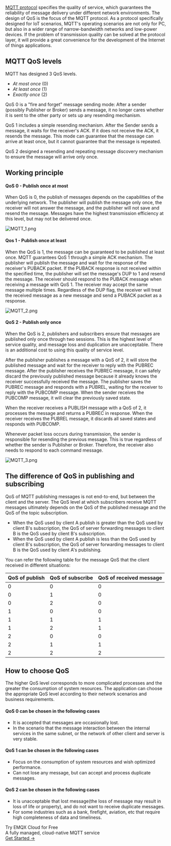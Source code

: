 [MQTT protocol](https://www.emqx.com/en/mqtt) specifies the quality of service, which guarantees the reliability of message delivery under different network environments. The design of QoS is the focus of the MQTT protocol. As a protocol specifically designed for IoT scenarios, MQTT's operating scenarios are not only for PC, but also in a wider range of narrow-bandwidth networks and low-power devices. If the problem of transmission quality can be solved at the protocol layer, it will provide a great convenience for the development of the Internet of things applications.


## MQTT QoS levels

MQTT has designed 3 QoS levels.

- *At most once* (0)
- *At least once* (1)
- *Exactly once* (2)

QoS 0 is a "fire and forget" message sending mode: After a sender (possibly Publisher or Broker) sends a message, it no longer cares whether it is sent to the other party or sets up any resending mechanism.

QoS 1 includes a simple resending mechanism. After the Sender sends a message, it waits for the receiver's ACK. If it does not receive the ACK, it resends the message. This mode can guarantee that the message can arrive at least once, but it cannot guarantee that the message is repeated.

QoS 2 designed a resending and repeating message discovery mechanism to ensure the message will arrive only once.


## Working principle

#### QoS 0 - Publish once at most

When QoS is 0, the publish of messages depends on the capabilities of the underlying network. The publisher will publish the message only once,  the receiver will not answer the message, and the publisher will not save and resend the message. Messages have the highest transmission efficiency at this level, but may not be delivered once. 

![MQTT_1.png](https://assets.emqx.com/images/8c6e4c6b37e76e23b84d3341a2ff9b33.png)

#### Qos 1 - Publish once at least

When the QoS is 1, the message can be guaranteed to be published at least once. MQTT guarantees QoS 1 through a simple ACK mechanism. The publisher will publish the message and wait for the response of the receiver's PUBACK packet. If the PUBACK response is not received within the specified time, the publisher will set the message's DUP to 1 and resend the message. The receiver should respond to the PUBACK message when receiving a message with QoS 1. The receiver may accept the same message multiple times. Regardless of the DUP flag, the receiver will treat the received message as a new message and send a PUBACK packet as a response.

![MQTT_2.png](https://assets.emqx.com/images/6777e0797f80ddaa1d623b173890f63c.png)

#### QoS 2 - Publish only once

When the QoS is 2, publishers and subscribers ensure that messages are published only once through two sessions. This is the highest level of service quality, and message loss and duplication are unacceptable. There is an additional cost to using this quality of service level.

After the publisher publishes a message with a QoS of 2, it will store the published message and wait for the receiver to reply with the PUBREC message. After the publisher receives the PUBREC message, it can safely discard the previously published message because it already knows the receiver successfully received the message. The publisher saves the PUBREC message and responds with a PUBREL, waiting for the receiver to reply with the PUBCOMP message. When the sender receives the PUBCOMP message, it will clear the previously saved state.

When the receiver receives a PUBLISH message with a QoS of 2, it processes the message and returns a PUBREC in response. When the receiver receives the PUBREL message, it discards all saved states and responds with PUBCOMP.

Whenever packet loss occurs during transmission, the sender is responsible for resending the previous message. This is true regardless of whether the sender is Publisher or Broker. Therefore, the receiver also needs to respond to each command message.

![MQTT_3.png](https://assets.emqx.com/images/9d1234bb84dc9a3e3c178c55732f8444.png)


## The difference of QoS in publishing and subscribing

QoS of MQTT publishing messages is not end-to-end, but between the client and the server. The QoS level at which subscribers receive MQTT messages ultimately depends on the QoS of the published message and the QoS of the topic subscription.

- When the QoS used by client A publish is greater than the QoS used by client B's subscription, the QoS of server forwarding messages to client B is the QoS used by client B's subscription.
- When the QoS used by client A publish is less than the QoS used by client B's subscription, the QoS of server forwarding messages to client B is the QoS used by client A's publishing.

You can refer the following table for the message QoS that the client received in different situations:

| QoS of publish | QoS of subscribe | QoS of received message |
| -------------- | ---------------- | ----------------------- |
| 0              | 0                | 0                       |
| 0              | 1                | 0                       |
| 0              | 2                | 0                       |
| 1              | 0                | 0                       |
| 1              | 1                | 1                       |
| 1              | 2                | 1                       |
| 2              | 0                | 0                       |
| 2              | 1                | 1                       |
| 2              | 2                | 2                       |


## How to choose QoS

The higher QoS level corresponds to more complicated processes and the greater the consumption of system resources. The application can choose the appropriate QoS level according to their network scenarios and business requirements.

#### QoS 0 can be chosen in the following cases

- It is accepted that messages are occasionally lost.
- In the scenario that the message interaction between the internal services in the same subnet, or the network of other client and server is very stable.

#### QoS 1 can be chosen in the following cases

- Focus on the consumption of system resources and wish optimized performance.
- Can not lose any message, but can accept and process duplicate messages.

#### QoS 2 can be chosen in the following cases

- It is unacceptable that lost message(the loss of message may result in loss of life or property), and do not want to receive duplicate messages.
- For some industries such as a bank, firefight, aviation, etc that require high completeness of data and timeliness.


<section class="promotion">
    <div>
        Try EMQX Cloud for Free
        <div class="is-size-14 is-text-normal has-text-weight-normal">A fully managed, cloud-native MQTT service</div>
    </div>
    <a href="https://www.emqx.com/en/signup?continue=https://cloud-intl.emqx.com/console/deployments/0?oper=new" class="button is-gradient px-5">Get Started →</a >
</section>
